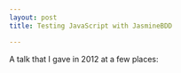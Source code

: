 ```yaml
---
layout: post
title: Testing JavaScript with JasmineBDD

---
```


A talk that I gave in 2012 at a few places:

<script async class="speakerdeck-embed" data-id="4fb44e042cf6f50021010747" data-ratio="1.33333333333333" src="//speakerdeck.com/assets/embed.js"></script>
